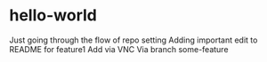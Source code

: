# hello-world
Just going through the flow of repo setting
Adding important edit to README for feature1
Add via VNC
Via branch some-feature
